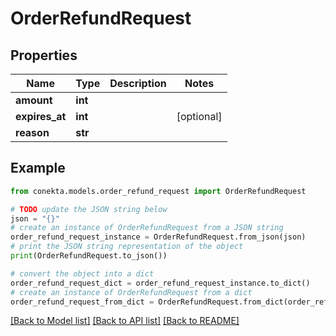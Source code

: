 # OrderRefundRequest


## Properties

Name | Type | Description | Notes
------------ | ------------- | ------------- | -------------
**amount** | **int** |  | 
**expires_at** | **int** |  | [optional] 
**reason** | **str** |  | 

## Example

```python
from conekta.models.order_refund_request import OrderRefundRequest

# TODO update the JSON string below
json = "{}"
# create an instance of OrderRefundRequest from a JSON string
order_refund_request_instance = OrderRefundRequest.from_json(json)
# print the JSON string representation of the object
print(OrderRefundRequest.to_json())

# convert the object into a dict
order_refund_request_dict = order_refund_request_instance.to_dict()
# create an instance of OrderRefundRequest from a dict
order_refund_request_from_dict = OrderRefundRequest.from_dict(order_refund_request_dict)
```
[[Back to Model list]](../README.md#documentation-for-models) [[Back to API list]](../README.md#documentation-for-api-endpoints) [[Back to README]](../README.md)


